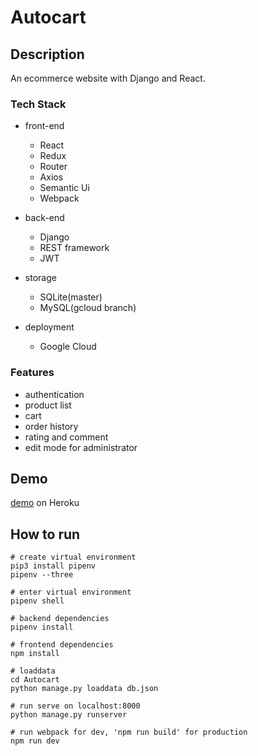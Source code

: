 # Autocart


## Description

An ecommerce website with Django and React. 

### Tech Stack

- front-end
	- React
	- Redux
	- Router
	- Axios
	- Semantic Ui	
	- Webpack

- back-end
	- Django
	- REST framework
	- JWT
	
- storage
	- SQLite(master)
	- MySQL(gcloud branch)

- deployment
	- Google Cloud

### Features

- authentication
- product list
- cart
- order history
- rating and comment
- edit mode for administrator 


## Demo

[demo](https://auto-cart.herokuapp.com/) on Heroku

## How to run

```
# create virtual environment
pip3 install pipenv
pipenv --three

# enter virtual environment
pipenv shell

# backend dependencies
pipenv install

# frontend dependencies 
npm install

# loaddata
cd Autocart
python manage.py loaddata db.json

# run serve on localhost:8000
python manage.py runserver

# run webpack for dev, 'npm run build' for production
npm run dev
```

## 
